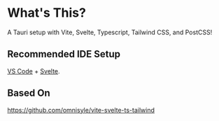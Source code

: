 # What's This?

A Tauri setup with Vite, Svelte, Typescript, Tailwind CSS, and PostCSS!

## Recommended IDE Setup

[VS Code](https://code.visualstudio.com/) + [Svelte](https://marketplace.visualstudio.com/items?itemName=svelte.svelte-vscode).

## Based On
https://github.com/omnisyle/vite-svelte-ts-tailwind
